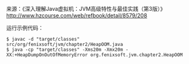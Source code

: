 
来源：《深入理解Java虚拟机：JVM高级特性与最佳实践（第3版）》 <http://www.hzcourse.com/web/refbook/detail/8579/208>

运行示例代码：

```
$ javac -d "target/classes" src/org/fenixsoft/jvm/chapter2/HeapOOM.java
$ java -cp "target/classes" -Xms20m -Xmx20m -XX:+HeapDumpOnOutOfMemoryError org.fenixsoft.jvm.chapter2.HeapOOM
```